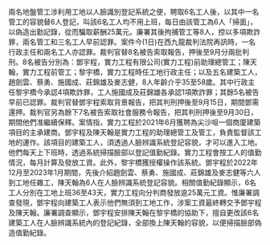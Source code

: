 兩名地盤管工涉利用工地以人臉識別登記系統之便，聘取6名工人後，以其中一名管工的容貌替6人登記，叫該6名工人均不用上班，每日由該管工為6人「掃面」，以偽造出勤記錄，從而騙取薪酬25萬元。廉署其後拘捕管工等8人，控以多項欺詐罪，兩名管工和三名工人早前認罪。案件今(1日)在西九龍裁判法院再訊時，一名行政主任和兩名工人亦認罪。裁判官替8名被告索取報告，押後至9月分兩批判刑。8名被告分別為：鄧宇程，實力工程有限公司(實力工程)前助理總管工；陳天翰，實力工程前管工；黎宇橋，實力工程時任工地行政主任；以及五名建築工人，趙劍雲、蔡勇、施國成、莊錦雄及麥志健，8人年齡介乎35至58歲。其中行政主任黎宇橋今承認4項欺詐罪，工人施國成及莊錦雄各承認1項欺詐罪；其餘5名被告早前已認罪。裁判官替鄧宇程索取背景報告，把其判刑押後至9月15日，期間鄧需還押。裁判官另為餘下7名被告索取社會服務令報告，把其判刑押後至9月30日，期間他們准繼續保釋。案情指，實力工程於2021年6月獲聘為尖沙咀一個商廈建築項目的主承建商。鄧宇程及陳天翰是實力工程的助理總管工及管工，負責監督該工地的運作。該項目的建築工人，須透過人臉辨識系統登記容貌，才可以進入工地。他們每天上下班時，透過系統掃描臉部以登記值勤紀錄。實力工程會按工人的值勤情況，每月計算及發放工資。此外，黎宇橋獲授權操作該系統。鄧宇程於2022年12月至2023年1月期間，先後介紹趙劍雲、蔡勇、施國成、莊錦雄及麥志健等六人到工地任雜工，陳天翰為6人在人臉辨識系統登記容貌。相關值勤紀錄顯示，6名工人分別在工地上班36至43天，實力工程向分判商發放逾25萬元工資。惟廉署調查發現，鄧宇程向建築工人表示他們無須到工地工作，涉案工資最終轉交予鄧宇程及陳天翰。廉署調查顯示，鄧宇程安排陳天翰在黎宇橋的協助下，擅自更改該6名建築工人在人臉辨識系統內的登記紀錄，全部換上陳天翰的容貌，以便掃描臉部偽造值勤紀錄。